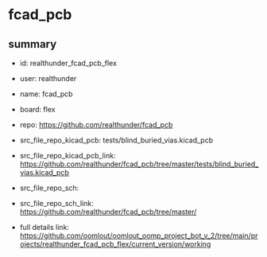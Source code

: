 # fcad_pcb
 
## summary 
* id: realthunder_fcad_pcb_flex
* user: realthunder
* name: fcad_pcb
* board: flex
* repo: https://github.com/realthunder/fcad_pcb
* src_file_repo_kicad_pcb: tests/blind_buried_vias.kicad_pcb
* src_file_repo_kicad_pcb_link: https://github.com/realthunder/fcad_pcb/tree/master/tests/blind_buried_vias.kicad_pcb


* src_file_repo_sch: 
* src_file_repo_sch_link: https://github.com/realthunder/fcad_pcb/tree/master/
* full details link: https://github.com/oomlout/oomlout_oomp_project_bot_v_2/tree/main/projects/realthunder_fcad_pcb_flex/current_version/working  







